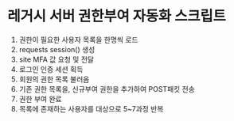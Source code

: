 # 레거시 서버 권한부여 자동화 스크립트

1. 권한이 필요한 사용자 목록을 한명씩 로드
2. requests session() 생성
3. site MFA 값 요청 및 전달
4. 로그인 인증 세션 획득
5. 회원의 권한 목록 불러옴
6. 기존 권한 목록을, 신규부여 권한을 추가하여 POST패킷 전송
7. 권한 부여 완료
8. 목록에 존재하는 사용자를 대상으로 5~7과정 반복

